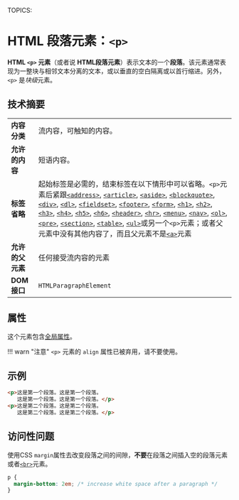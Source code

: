 TOPICS: <p>

# HTML 段落元素：`<p>`

**HTML `<p>` 元素**（或者说 **HTML段落元素**）表示文本的一个**段落**。该元素通常表现为一整块与相邻文本分离的文本，或以垂直的空白隔离或以首行缩进。另外，`<p>` 是*块级*元素。

## 技术摘要

|  |  |
| :-- | :-- |
| **内容分类** | 流内容，可触知的内容。 |
| **允许的内容** | 短语内容。 |
| **标签省略** | 起始标签是必需的，结束标签在以下情形中可以省略。`<p>`元素后紧跟[`<address>`](/zh-hans/webfrontend/<address>), [`<article>`](/zh-hans/webfrontend/<article>), [`<aside>`](/zh-hans/webfrontend/<aside>), [`<blockquote>`](/zh-hans/webfrontend/<blockquote>), [`<div>`](/zh-hans/webfrontend/<div>), [`<dl>`](/zh-hans/webfrontend/<dl>), [`<fieldset>`](/zh-hans/webfrontend/<fieldset>), [`<footer>`](/zh-hans/webfrontend/<footer>), [`<form>`](/zh-hans/webfrontend/<form>), [`<h1>`](/zh-hans/webfrontend/<h1>), [`<h2>`](/zh-hans/webfrontend/<h2>), [`<h3>`](/zh-hans/webfrontend/<h3>), [`<h4>`](/zh-hans/webfrontend/<h4>), [`<h5>`](/zh-hans/webfrontend/<h5>), [`<h6>`](/zh-hans/webfrontend/<h6>), [`<header>`](/zh-hans/webfrontend/<header>), [`<hr>`](/zh-hans/webfrontend/<hr>), [`<menu>`](/zh-hans/webfrontend/<menu>), [`<nav>`](/zh-hans/webfrontend/<nav>), [`<ol>`](/zh-hans/webfrontend/<ol>), [`<pre>`](/zh-hans/webfrontend/<pre>), [`<section>`](/zh-hans/webfrontend/<section>), [`<table>`](/zh-hans/webfrontend/<table>), [`<ul>`](/zh-hans/webfrontend/<ul>)或另一个`<p>`元素；或者父元素中没有其他内容了，而且父元素不是[`<a>`](/zh-hans/webfrontend/<a>)元素 |
| **允许的父元素** | 任何接受流内容的元素 |
| **DOM接口** | `HTMLParagraphElement` |

## 属性

这个元素包含[全局属性](/zh-hans/webfrontend/HTML_Global_Attributes)。

!!! warn "注意"
    `<p>` 元素的 `align` 属性已被弃用，请不要使用。

## 示例

```html
<p>这是第一个段落。这是第一个段落。
   这是第一个段落。这是第一个段落。</p>
<p>这是第二个段落。这是第二个段落。
   这是第二个段落。这是第二个段落。</p>
```

## 访问性问题

使用CSS `margin`属性去改变段落之间的间隙，**不要**在段落之间插入空的段落元素或者[`<br>`](/zh-hans/webfrontend/<br>)元素。

```css
p {
  margin-bottom: 2em; /* increase white space after a paragraph */
}
```
